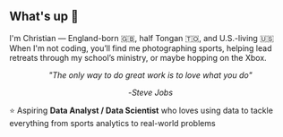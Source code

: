 ## What's up 🤙

I'm Christian — England-born 🇬🇧, half Tongan 🇹🇴, and U.S.-living 🇺🇸  
When I'm not coding, you’ll find me photographing sports, helping lead retreats through my school’s ministry, or maybe hopping on the Xbox. 

<p align="center">
  <i>"The only way to do great work is to love what you do"</i>
</p>
<p align="center">
  -<i>Steve Jobs</i>
</p>

⭐️ Aspiring **Data Analyst / Data Scientist** who loves using data to tackle everything from sports analytics to real-world problems
